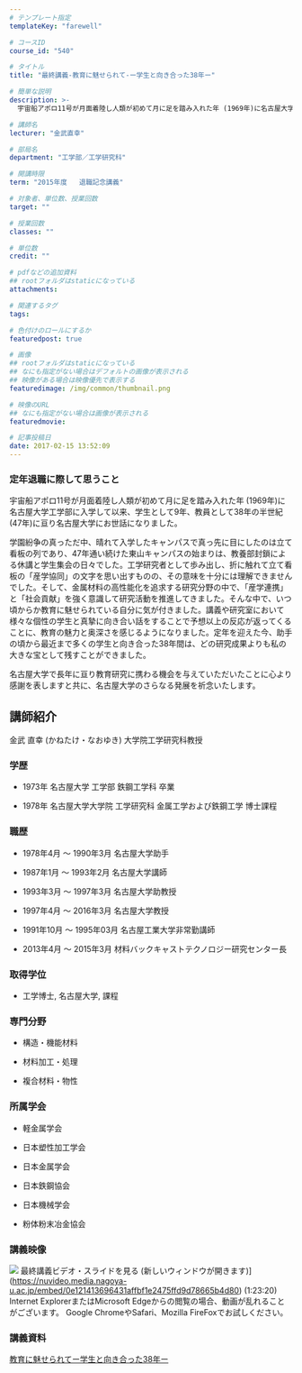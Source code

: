 ```yaml
---
# テンプレート指定
templateKey: "farewell"

# コースID
course_id: "540"

# タイトル
title: "最終講義-教育に魅せられて-ー学生と向き合った38年ー"

# 簡単な説明
description: >-
  宇宙船アポロ11号が月面着陸し人類が初めて月に足を踏み入れた年 (1969年)に名古屋大学工学部に入学して以来、学生として9年、教員として38年の半世紀 (47年)に亘り名古屋大学にお世話にな...

# 講師名
lecturer: "金武直幸"

# 部局名
department: "工学部／工学研究科"

# 開講時限
term: "2015年度	退職記念講義"

# 対象者、単位数、授業回数
target: ""

# 授業回数
classes: ""

# 単位数
credit: ""

# pdfなどの追加資料
## rootフォルダはstaticになっている
attachments: 

# 関連するタグ
tags:

# 色付けのロールにするか
featuredpost: true

# 画像
## rootフォルダはstaticになっている
## なにも指定がない場合はデフォルトの画像が表示される
## 映像がある場合は映像優先で表示する
featuredimage: /img/common/thumbnail.png

# 映像のURL
## なにも指定がない場合は画像が表示される
featuredmovie: 

# 記事投稿日
date: 2017-02-15 13:52:09
---
```


### 定年退職に際して思うこと


宇宙船アポロ11号が月面着陸し人類が初めて月に足を踏み入れた年 (1969年)に名古屋大学工学部に入学して以来、学生として9年、教員として38年の半世紀 (47年)に亘り名古屋大学にお世話になりました。

学園紛争の真っただ中、晴れて入学したキャンパスで真っ先に目にしたのは立て看板の列であり、47年通い続けた東山キャンパスの始まりは、教養部封鎖による休講と学生集会の日々でした。工学研究者として歩み出し、折に触れて立て看板の「産学協同」の文字を思い出すものの、その意味を十分には理解できませんでした。そして、金属材料の高性能化を追求する研究分野の中で、「産学連携」と「社会貢献」を強く意識して研究活動を推進してきました。そんな中で、いつ頃からか教育に魅せられている自分に気が付きました。講義や研究室において様々な個性の学生と真摯に向き合い話をすることで予想以上の反応が返ってくることに、教育の魅力と奥深さを感じるようになりました。定年を迎えた今、助手の頃から最近まで多くの学生と向き合った38年間は、どの研究成果よりも私の大きな宝として残すことができました。

名古屋大学で長年に亘り教育研究に携わる機会を与えていただいたことに心より感謝を表しますと共に、名古屋大学のさらなる発展を祈念いたします。


## 講師紹介


金武 直幸 (かねたけ・なおゆき) 大学院工学研究科教授


### 学歴



* 1973年 名古屋大学 工学部 鉄鋼工学科 卒業

* 1978年 名古屋大学大学院 工学研究科 金属工学および鉄鋼工学 博士課程


### 職歴



* 1978年4月 ～ 1990年3月 名古屋大学助手

* 1987年1月 ～ 1993年2月 名古屋大学講師

* 1993年3月 ～ 1997年3月 名古屋大学助教授

* 1997年4月 ～ 2016年3月 名古屋大学教授

* 1991年10月 ～ 1995年03月 名古屋工業大学非常勤講師

* 2013年4月 ～ 2015年3月 材料バックキャストテクノロジー研究センター長


### 取得学位



* 工学博士, 名古屋大学, 課程


### 専門分野



* 構造・機能材料

* 材料加工・処理

* 複合材料・物性


### 所属学会



* 軽金属学会

* 日本塑性加工学会

* 日本金属学会

* 日本鉄鋼協会

* 日本機械学会
* 粉体粉末冶金協会


### 講義映像



![](/files/540/2865.jpg) 最終講義ビデオ・スライドを見る (新しいウィンドウが開きます)](https://nuvideo.media.nagoya-u.ac.jp/embed/0e121413696431affbf1e2475ffd9d78665b4d80) (1:23:20)
Internet ExplorerまたはMicrosoft Edgeからの閲覧の場合、動画が乱れることがございます。
Google ChromeやSafari、Mozilla FireFoxでお試しください。


### 講義資料


[教育に魅せられてー学生と向き合った38年ー](/files/540/saishinban.pdf) 
